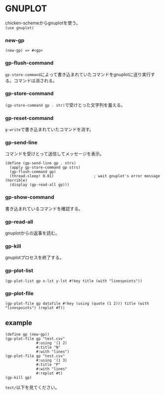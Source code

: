 # GNUPLOT
chicken-schemeからgnuplotを使う。  
`(use gnuplot)`

### new-gp

`(new-gp) => #<gp>`

### gp-flush-command
 `gp-store-command`によって書き込まれていたコマンドをgnuplotに送り実行する。コマンドは消される。

### gp-store-command
`(gp-store-command gp . str)`で受けとった文字列を蓄える。

### gp-reset-command
`g-write`で書き込まれていたコマンドを消す。

### gp-send-line

コマンドを受けとって送信してメッセージを表示。

~~~~~{.scheme}
(define (gp-send-line gp . strs)
  (apply gp-store-command gp strs)
  (gp-flush-command gp)
  (thread-sleep! 0.01)                  ; wait gnuplot's error message (horrible)
  (display (gp-read-all gp)))
~~~~~

### gp-show-command
書き込まれているコマンドを確認する。

### gp-read-all
gnuplotからの返事を読む。

### gp-kill
gnuplotプロセスを終了する。

### gp-plot-list
`(gp-plot-list gp x-lst y-lst #!key title (with "linespoints"))`

### gp-plot-file
`(gp-plot-file gp datafile #!key (using (quote (1 2))) title (with "linespoints") (replot #f))`

## example

~~~~~{.scheme}
(define gp (new-gp))
(gp-plot-file gp "test.csv"
              #:using '(1 2)
              #:title "N"
              #:with "lines")
(gp-plot-file gp "test.csv"
              #:using '(1 3)
              #:title "P"
              #:with "lines"
              #:replot #t)
(gp-kill gp)
~~~~~

`test/`以下を見てください。
